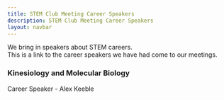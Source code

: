 ```yaml
---
title: STEM Club Meeting Career Speakers
description: STEM Club Meeting Career Speakers
layout: navbar
---
```



We bring in speakers about STEM careers.                                                 
This is a link to the career speakers we have had come to our meetings.


### **Kinesiology and Molecular Biology**                                
Career Speaker - Alex Keeble


                                                                                       
